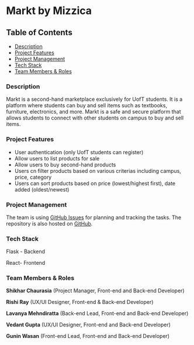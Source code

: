 # Markt by Mizzica

## Table of Contents

- [Description](#description)
- [Project Features](#project-features)
- [Project Management](#project-management)
- [Tech Stack](#tech-stack)
- [Team Members & Roles](#team-members--roles)

### Description

Markt is a second-hand marketplace exclusively for UofT students. It is a platform where students can buy and sell items such as textbooks, furniture, electronics, and more. Markt is a safe and secure platform that allows students to connect with other students on campus to buy and sell items.

### Project Features

- User authentication (only UofT students can register)
- Allow users to list products for sale
- Allow users to buy second-hand products
- Users cn filter products based on various criterias including campus, price, category
- Users can sort products based on price (lowest/highest first), date added (oldest/newest)

### Project Management

The team is using [GitHub Issues](https://github.com/UofT-ECE444-Fall2024/project-1-web-application-design-group15-mizzica/issues) for planning and tracking the tasks. The repository is also hosted on [GitHub](https://github.com/UofT-ECE444-Fall2024/project-1-web-application-design-group15-mizzica).

### Tech Stack

Flask - Backend

React- Frontend

### Team Members & Roles

**Shikhar Chaurasia** (Project Manager, Front-end and Back-end Developer)

**Rishi Ray** (UX/UI Designer, Front-end & Back-end Developer)

**Lavanya Mehndiratta** (Back-end Lead, Front-end and Back-end Developer)

**Vedant Gupta** (UX/UI Designer, Front-end and Back-end Developer)

**Gunin Wasan** (Front-end Lead, Front-end and Back-end Developer)
